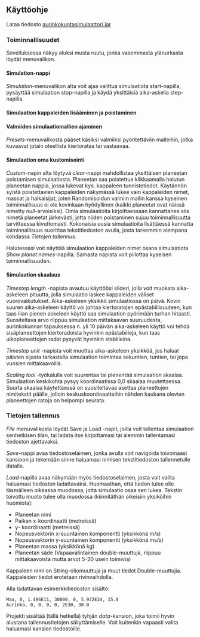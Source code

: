 ## Käyttöohje

Lataa tiedosto [aurinkokuntasimulaattori.jar](https://github.com/leopekkas/ot-harjoitustyo/releases)

### Toiminnallisuudet

Sovelluksessa näkyy aluksi musta ruutu, jonka vasemmasta ylänurkasta löydät menuvalikon. 

#### Simulation-nappi

_Simulation_-menuvalikon alta voit ajaa valittua simulaatiota start-napilla, pysäyttää simulaation stop-napilla ja käydä yksittäisiä aika-askelia step-napilla.

#### Simulaation kappaleiden lisääminen ja poistaminen

#### Valmiiden simulaatiomallien ajaminen

_Presets_-menuvalikosta pääset käsiksi valmiiksi pyöritettäviin malleihin, jotka kuvaavat jotain oleellista kiertorataa tai vastaavaa.

#### Simulaation oma kustomisointi

_Custom_-napin alta löytyvä _clear_-nappi mahdollistaa yksittäisen planeetan poistamisen simulaatiosta. Planeetan saa poistettua klikkaamalla halutun planeetan nappia, jossa lukevat kys. kappaleen tunnistetiedot. Käytännön syistä poistettavien kappaleiden näkymässä lukee vain kappaleiden nimet, massat ja halkaisijat, joten Randomisoidun valmiin mallin kanssa kyseinen toiminnallisuus ei ole kovinkaan hyödyllinen (kaikki planeetat ovat näissä nimetty _null_-arvoisiksi). Omia simulaatioita kirjoittaessaan kannattanee siis nimetä planeetat järkevästi, jotta niiden poistaminen sujuu toiminnallisuutta tarvittaessa kivuttomasti. Kokonaisia uusia simulaatioita lisättäessä kannatta toiminnallisuus suorittaa tekstitiedoston avulla, josta tarkemmin alempana kohdassa _Tietojen tallennus_.

Halutessasi voit näyttää simulaation kappaleiden nimet osana simulaatiota _Show planet names_-napilla. Samasta napista voit piilottaa kyseisen toiminnallisuuden.

#### Simulaation skaalaus

_Timestep length_ -napista avautuu käyttöösi slideri, jolla voit muokata aika-askeleen pituutta, jolla simulaatio laskee kappaleiden väliset vuorovaikutukset. Aika-askeleen yksikkö simulaatiossa on päivä. Kovin suuren aika-askeleen käyttö voi johtaa kiertoratojen epästabiilisuuteen, kun taas liian pienen askeleen käyttö saa simulaation pyörimään turhan hitaasti. Suositeltava arvo riippuu simulaation mittakaavan suuruudesta, aurinkokunnan tapauksessa n. yli 10 päivän aika-askeleen käyttö voi tehdä sisäplaneettojen kiertoradoista hyvinkin epästabiileja, kun taas ulkoplaneettojen radat pysyvät hyvinkin stabiileina.

_Timestep unit_ -napista voit muuttaa aika-askeleen yksikköä, jos haluat päivien sijasta tarkastella simulaation toimintaa sekuntien, tuntien, tai jopa vuosien mittakaavoilla. 

_Scaling tool_ -työkalulla voit suurentaa tai pienentää simulaation skaalaa. Simulaation keskikohta pysyy koordinaatissa 0,0 skaalaa muutettaessa. Suurta skaalaa käytettäessä on suositeltavaa asettaa planeettojen nimitekstit päälle, jolloin keskuskoordinaatteihin nähden kaukana olevien planeettojen ratoja on helpompi seurata.

### Tietojen tallennus

_File_ menuvalikosta löydät Save ja Load -napit, joilla voit tallentaa simulaation senhetkisen tilan, tai ladata itse kirjoittamasi tai aiemmin tallentamasi tiedoston ajettavaksi.

_Save_-nappi avaa tiedostoselaimen, jonka avulla voit navigoida toivomaasi kansioon ja tekemään sinne haluamasi nimisen tekstitiedoston tallennetulle datalle. 

_Load_-napilla avaa näkymään myös tiedostoselaimen, josta voit valita haluamasi tiedoston ladattavaksi. Huomaathan, että tiedon tulee olle täsmälleen oikeassa muodossa, jotta simulaatio osaa sen lukea. Tekstin toivottu muoto tulee olla muodossa (kiinnitäthän oikeisiin yksiköihin huomiota):
- Planeetan nimi 
- Paikan x-koordinaatti (metreissä)
- y- koordinaatti (metreissä)
- Nopeusvektorin x-suuntainen komponentti (yksikkönä m/s)
- Nopeusvektorin y-suuntainen komponentti (yksikkönä ms/s)
- Planeetan massa (yksikkönä kg)
- Planeetan säde (Vapaavalintainen double-muuttuja, riippuu mittakaavoista mutta arvot 5-30 usein toimivia)

Kappaleen nimi on String-oliomuuttuja ja muut tiedot Double-muuttujia. Kappaleiden tiedot erotetaan rivinvaihdolla. 

Alla ladattavan esimerkkitiedoston sisältö:
```
Maa, 0, 1.496E11, 30000, 0, 5.972E24, 15.0
Aurinko, 0, 0, 0, 0, 2E30, 30.0
```

Projekti sisältää (tällä hetkellä) tyhjän _data_-kansion, joka toimii hyvin alustana tallennustietojen säilyttämiselle. Voit kuitenkin vapaasti valita haluamasi kansion tiedostoille.

